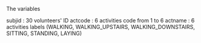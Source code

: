 The variables

subjid : 30 volunteers' ID
actcode : 6 activities code from 1 to 6
actname : 6 activities labels (WALKING, WALKING_UPSTAIRS, WALKING_DOWNSTAIRS, SITTING, STANDING, LAYING)



